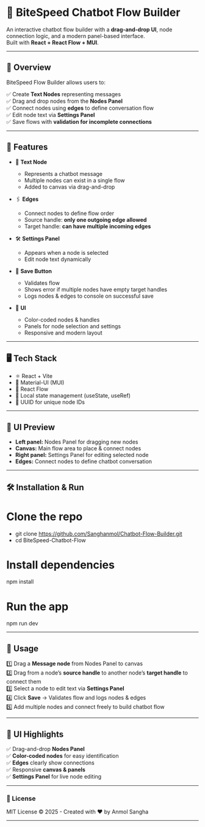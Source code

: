 # 🤖 BiteSpeed Chatbot Flow Builder

An interactive chatbot flow builder with a **drag-and-drop UI**, node connection logic, and a modern panel-based interface.  
Built with **React + React Flow + MUI**.

---

## 📌 Overview
BiteSpeed Flow Builder allows users to:

✅ Create **Text Nodes** representing messages  
✅ Drag and drop nodes from the **Nodes Panel**  
✅ Connect nodes using **edges** to define conversation flow  
✅ Edit node text via **Settings Panel**  
✅ Save flows with **validation for incomplete connections**

---

## 🚀 Features

- 📍 **Text Node**  
  - Represents a chatbot message  
  - Multiple nodes can exist in a single flow  
  - Added to canvas via drag-and-drop

- 🖇 **Edges**  
  - Connect nodes to define flow order  
  - Source handle: **only one outgoing edge allowed**  
  - Target handle: **can have multiple incoming edges**

- 🛠 **Settings Panel**  
  - Appears when a node is selected  
  - Edit node text dynamically

- 💾 **Save Button**  
  - Validates flow  
  - Shows error if multiple nodes have empty target handles  
  - Logs nodes & edges to console on successful save

- 🎨 **UI**  
  - Color-coded nodes & handles  
  - Panels for node selection and settings  
  - Responsive and modern layout

---

## 🖥️ Tech Stack

- ⚛️ React + Vite  
- 🎨 Material-UI (MUI)  
- 🔗 React Flow  
- 💾 Local state management (useState, useRef)  
- 📝 UUID for unique node IDs  

---

## 📸 UI Preview

- **Left panel:** Nodes Panel for dragging new nodes  
- **Canvas:** Main flow area to place & connect nodes  
- **Right panel:** Settings Panel for editing selected node  
- **Edges:** Connect nodes to define chatbot conversation

---

## 🛠️ Installation & Run

# Clone the repo
- git clone https://github.com/Sanghanmol/Chatbot-Flow-Builder.git
- cd BiteSpeed-Chatbot-Flow

# Install dependencies
npm install

# Run the app
npm run dev

---

## 🚀 Usage

1️⃣ Drag a **Message node** from Nodes Panel to canvas  
2️⃣ Drag from a node’s **source handle** to another node’s **target handle** to connect them  
3️⃣ Select a node to edit text via **Settings Panel**  
4️⃣ Click **Save** → Validates flow and logs nodes & edges  
5️⃣ Add multiple nodes and connect freely to build chatbot flow

---

## 🎨 UI Highlights

✅ Drag-and-drop **Nodes Panel**  
✅ **Color-coded nodes** for easy identification  
✅ **Edges** clearly show connections  
✅ Responsive **canvas & panels**  
✅ **Settings Panel** for live node editing

---

### 📜 License

MIT License © 2025 - Created with ❤️ by Anmol Sangha

---
